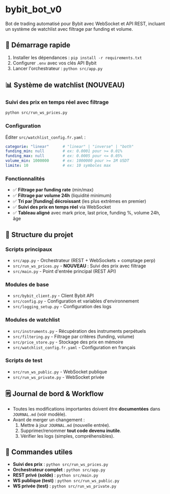 # bybit_bot_v0

Bot de trading automatisé pour Bybit avec WebSocket et API REST, incluant un système de watchlist avec filtrage par funding et volume.

## 🚀 Démarrage rapide

1. Installer les dépendances : `pip install -r requirements.txt`
2. Configurer `.env` avec vos clés API Bybit
3. Lancer l'orchestrateur : `python src/app.py`

## 📊 Système de watchlist (NOUVEAU)

### Suivi des prix en temps réel avec filtrage
```bash
python src/run_ws_prices.py
```

### Configuration
Éditer `src/watchlist_config.fr.yaml` :
```yaml
categorie: "linear"      # "linear" | "inverse" | "both"
funding_min: null        # ex: 0.0001 pour >= 0.01%
funding_max: null        # ex: 0.0005 pour <= 0.05%
volume_min: 1000000      # ex: 1000000 pour >= 1M USDT
limite: 10               # ex: 10 symboles max
```

### Fonctionnalités
- ✅ **Filtrage par funding rate** (min/max)
- ✅ **Filtrage par volume 24h** (liquidité minimum)
- ✅ **Tri par |funding| décroissant** (les plus extrêmes en premier)
- ✅ **Suivi des prix en temps réel** via WebSocket
- ✅ **Tableau aligné** avec mark price, last price, funding %, volume 24h, âge

## 📁 Structure du projet

### Scripts principaux
- `src/app.py` - Orchestrateur (REST + WebSockets + comptage perp)
- `src/run_ws_prices.py` - **NOUVEAU** : Suivi des prix avec filtrage
- `src/main.py` - Point d'entrée principal (REST API)

### Modules de base
- `src/bybit_client.py` - Client Bybit API
- `src/config.py` - Configuration et variables d'environnement
- `src/logging_setup.py` - Configuration des logs

### Modules de watchlist
- `src/instruments.py` - Récupération des instruments perpétuels
- `src/filtering.py` - Filtrage par critères (funding, volume)
- `src/price_store.py` - Stockage des prix en mémoire
- `src/watchlist_config.fr.yaml` - Configuration en français

### Scripts de test
- `src/run_ws_public.py` - WebSocket publique
- `src/run_ws_private.py` - WebSocket privée

## 🗒️ Journal de bord & Workflow
- Toutes les modifications importantes doivent être **documentées** dans `JOURNAL.md` (voir modèle).
- Avant de merger un changement :
  1. Mettre à jour `JOURNAL.md` (nouvelle entrée).
  2. Supprimer/renommer **tout code devenu inutile**.
  3. Vérifier les logs (simples, compréhensibles).

## 🎯 Commandes utiles
- **Suivi des prix** : `python src/run_ws_prices.py`
- **Orchestrateur complet** : `python src/app.py`
- **REST privé (solde)** : `python src/main.py`
- **WS publique (test)** : `python src/run_ws_public.py`
- **WS privée (test)** : `python src/run_ws_private.py`
